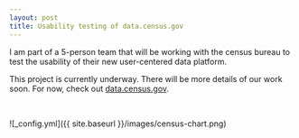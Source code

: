 ```yaml
---
layout: post
title: Usability testing of data.census.gov
---
```


I am part of a 5-person team that will be working with the census bureau to test the usability of their new user-centered data platform.

This project is currently underway. There will be more details of our work soon. For now, check out [data.census.gov](http://data.census.gov).

<br/>

![_config.yml]({{ site.baseurl }}/images/census-chart.png)

